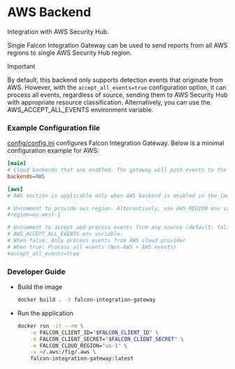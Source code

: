 # AWS Backend

Integration with AWS Security Hub.

Single Falcon Integration Gateway can be used to send reports from all AWS regions to single AWS Security Hub region.

> [!IMPORTANT]
> By default, this backend only supports detection events that originate from AWS. However, with the `accept_all_events=true` configuration option, it can process all events, regardless of source, sending them to AWS Security Hub with appropriate resource classification. Alternatively, you can use the AWS_ACCEPT_ALL_EVENTS environment variable.

### Example Configuration file

[config/config.ini](https://github.com/CrowdStrike/falcon-integration-gateway/blob/main/config/config.ini)  configures Falcon Integration Gateway. Below is a minimal configuration example for AWS:

```ini
[main]
# Cloud backends that are enabled. The gateway will push events to the cloud providers specified below
backends=AWS

[aws]
# AWS section is applicable only when AWS backend is enabled in the [main] section.

# Uncomment to provide aws region. Alternatively, use AWS_REGION env variable
#region=eu-west-1

# Uncomment to accept and process events from any source (default: false). Alternatively, use the
# AWS_ACCEPT_ALL_EVENTS env variable.
# When false: Only process events from AWS cloud provider
# When true: Process all events (Non-AWS + AWS events)
#accept_all_events=true
```

### Developer Guide

- Build the image

   ```bash
   docker build . -t falcon-integration-gateway
   ```

- Run the application

   ```bash
   docker run -it --rm \
       -e FALCON_CLIENT_ID="$FALCON_CLIENT_ID" \
       -e FALCON_CLIENT_SECRET="$FALCON_CLIENT_SECRET" \
       -e FALCON_CLOUD_REGION="us-1" \
       -v ~/.aws:/fig/.aws \
       falcon-integration-gateway:latest
   ```
